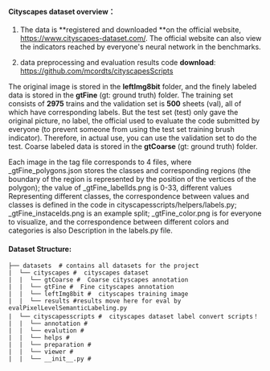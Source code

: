 #### Cityscapes dataset overview：

1. The data is **registered and downloaded **on the official website, https://www.cityscapes-dataset.com/. The official website can also view the indicators reached by everyone's neural network in the benchmarks.

2. data preprocessing and evaluation results code **download**: https://github.com/mcordts/cityscapesScripts

The original image is stored in the **leftImg8bit** folder, and the finely labeled data is stored in the **gtFine** (gt: ground truth) folder. The training set consists of **2975** trains and the validation set is **500** sheets (val), all of which have corresponding labels. But the test set (test) only gave the original picture, no label, the official used to evaluate the code submitted by everyone (to prevent someone from using the test set training brush indicator). Therefore, in actual use, you can use the validation set to do the test. Coarse labeled data is stored in the **gtCoarse** (gt: ground truth) folder.

Each image in the tag file corresponds to 4 files, where _gtFine_polygons.json stores the classes and corresponding regions (the boundary of the region is represented by the position of the vertices of the polygon); the value of _gtFine_labelIds.png is 0-33, different values Representing different classes, the correspondence between values and classes is defined in the code in cityscapesscripts/helpers/labels.py; _gtFine_instaceIds.png is an example split; _gtFine_color.png is for everyone to visualize, and the correspondence between different colors and categories is also Description in the labels.py file.

#### Dataset Structure:

```
├── datasets  # contains all datasets for the project
|  └── cityscapes #  cityscapes dataset
|  |  └── gtCoarse #  Coarse cityscapes annotation
|  |  └── gtFine #  Fine cityscapes annotation
|  |  └── leftImg8bit #  cityscapes training image
|  |  └── results #results move here for eval by evalPixelLevelSemanticLabeling.py 
|  └── cityscapesscripts #  cityscapes dataset label convert scripts！
|  |  └── annotation #  
|  |  └── evalution #  
|  |  └── helps #  
|  |  └── preparation #  
|  |  └── viewer #  
|  |  └── __init__.py #  

```

